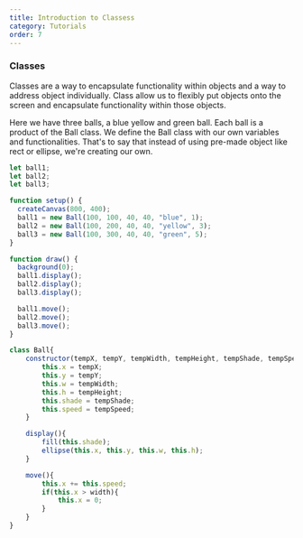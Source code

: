 ```yaml
---
title: Introduction to Classess
category: Tutorials
order: 7
---
```

<script src="{{ "/scripts/p5.min.js" | prepend: site.baseurl }}"></script>

### Classes

Classes are a way to encapsulate functionality within objects and a way to address object individually. Class allow us to flexibly put objects onto the screen and encapsulate functionality within those objects.

Here we have three balls, a blue yellow and green ball. Each ball is a product of the Ball class. We define the Ball class with our own variables and functionalities. That's to say that instead of using pre-made object like rect or ellipse, we're creating our own.

```js
let ball1;
let ball2;
let ball3;

function setup() {
  createCanvas(800, 400);
  ball1 = new Ball(100, 100, 40, 40, "blue", 1);
  ball2 = new Ball(100, 200, 40, 40, "yellow", 3);
  ball3 = new Ball(100, 300, 40, 40, "green", 5);
}

function draw() {
  background(0);
  ball1.display();
  ball2.display();
  ball3.display();

  ball1.move();
  ball2.move();
  ball3.move();
}

class Ball{
    constructor(tempX, tempY, tempWidth, tempHeight, tempShade, tempSpeed){
        this.x = tempX;
        this.y = tempY;
        this.w = tempWidth;
        this.h = tempHeight;
        this.shade = tempShade;
        this.speed = tempSpeed;
    }

    display(){
        fill(this.shade);
        ellipse(this.x, this.y, this.w, this.h);
    }

    move(){
        this.x += this.speed;
        if(this.x > width){
            this.x = 0;
        }
    }
}
```
<div class="container">
  <div id="myContainer"></div>
</div>

<script>
let myContainer;
let ball1;
let ball2; 
let ball3;

function setup() {
  myContainer = createCanvas(800, 400);
  myContainer.parent("myContainer");
  ball1 = new Ball(100, 100, 40, 40, "blue", 1);
  ball2 = new Ball(100, 200, 40, 40, "yellow", 3);
  ball3 = new Ball(100, 300, 40, 40, "green", 5);
}

function draw() {
  background(0);

  ball1.display();
  ball2.display();
  ball3.display();

  ball1.move();
  ball2.move();
  ball3.move();
}

class Ball{
    constructor(tempX, tempY, tempWidth, tempHeight, tempShade, tempSpeed){
        this.x = tempX;
        this.y = tempY;
        this.w = tempWidth;
        this.h = tempHeight;
        this.shade = tempShade;
        this.speed = tempSpeed;
    }

    display(){
        fill(this.shade);
        ellipse(this.x, this.y, this.w, this.h);
    }

    move(){
        this.x += this.speed;
        if(this.x > width){
            this.x = 0;
        }
    }
}
</script>

